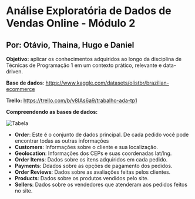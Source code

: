# Análise Exploratória de Dados de Vendas Online - Módulo 2

## Por: Otávio, Thaina, Hugo e Daniel

**Objetivo:** aplicar os
conhecimentos adquiridos ao longo da disciplina de Técnicas de Programação 1 em
um contexto prático, relevante e data-driven.

**Base de dados**: https://www.kaggle.com/datasets/olistbr/brazilian-ecommerce

**Trello:** https://trello.com/b/v8IAs6a9/trabalho-ada-tp1

**Compreendendo as bases de dados:**

![Tabela](https://github.com/OtavioSotnas/AnaliseExploratoria-ADA-Santander/assets/142911747/47beffb2-ed6b-44ff-ad7c-9899aa5b7cbe)


- **Order**: Este é o conjunto de dados principal. De cada pedido você pode encontrar todas as outras informações
- **Customers**: Informações sobre o cliente e sua localização.
- **Geolocation**: Informações dos CEPs e suas coordenadas lat/lng.
- **Order Items**: Dados sobre os itens adquiridos em cada pedido.
- **Payments**: Ddados sobre as opções de pagamento dos pedidos.
- **Order Reviews**: Dados sobre as avaliações feitas pelos clientes.
- **Products**: Dados sobre os produtos vendidos pelo site.
- **Sellers**: Dados sobre os vendedores que atenderam aos pedidos feitos no site.
